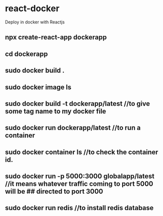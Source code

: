# react-docker
Deploy in docker with Reactjs

## npx create-react-app  dockerapp

## cd dockerapp 

## sudo docker build . 

## sudo docker image ls

## sudo docker build -t dockerapp/latest   //to give some tag name to my docker file

## sudo docker run dockerapp/latest   //to run a container

## sudo docker container ls            //to check the container id.

## sudo docker run -p 5000:3000 globalapp/latest    //it means whatever traffic coming to port 5000 will be ## directed to port 3000

## sudo docker run redis             //to install redis database

